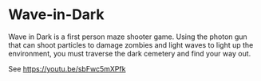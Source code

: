 # Wave-in-Dark
Wave in Dark is a first person maze shooter game. Using the photon gun that can shoot particles to damage zombies and light waves to light up the environment, you must traverse the dark cemetery and find your way out.

See https://youtu.be/sbFwc5mXPfk
